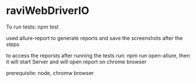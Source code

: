 # raviWebDriverIO

To run tests: npm test

used allure-report to generate reports and save the screenshots after the steps

to access the reporsts after running the tests run: npm run open-allure, then it will start Server and will open report on chrome browser

prerequisite: node, chromw browser
